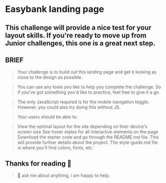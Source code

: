 # Easybank landing page

## This challenge will provide a nice test for your layout skills. If you're ready to move up from Junior challenges, this one is a great next step.

## BRIEF
> Your challenge is to build out this landing page and get it looking as close to the design as possible.

> You can use any tools you like to help you complete the challenge. So if you've got something you'd like to practice, feel free to give it a go.

> The only JavaScript required is for the mobile navigation toggle. However, you could also try doing this without JS.

> Your users should be able to:

> View the optimal layout for the site depending on their device's screen size
> See hover states for all interactive elements on the page
> Download the starter code and go through the README.md file. This will provide further details about the project. The style-guide.md file is where you'll find colors, fonts, etc.

## Thanks for reading 🙇
> 💬 ask me about anything, i am happy to help.